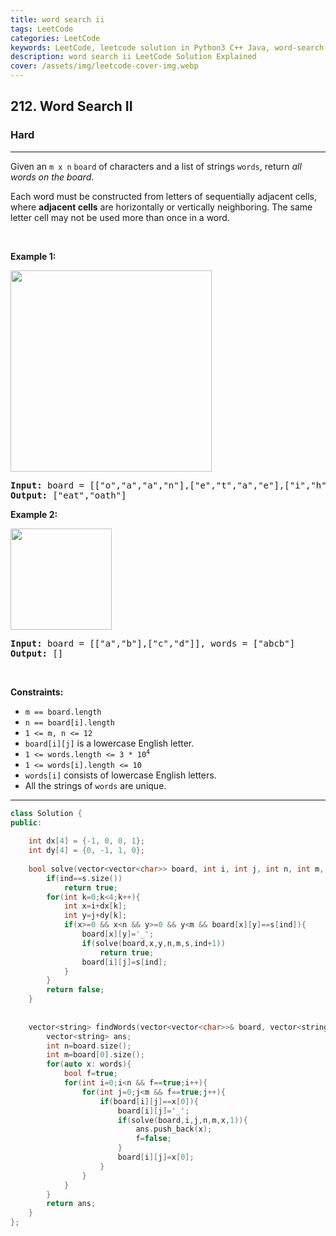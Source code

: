 ```yaml
---
title: word search ii
tags: LeetCode
categories: LeetCode
keywords: LeetCode, leetcode solution in Python3 C++ Java, word-search-ii solution
description: word search ii LeetCode Solution Explained
cover: /assets/img/leetcode-cover-img.webp
---
```





<h2>212. Word Search II</h2><h3>Hard</h3><hr><div><p>Given an <code>m x n</code> <code>board</code>&nbsp;of characters and a list of strings <code>words</code>, return <em>all words on the board</em>.</p>

<p>Each word must be constructed from letters of sequentially adjacent cells, where <strong>adjacent cells</strong> are horizontally or vertically neighboring. The same letter cell may not be used more than once in a word.</p>

<p>&nbsp;</p>
<p><strong>Example 1:</strong></p>
<img alt="" src="https://assets.leetcode.com/uploads/2020/11/07/search1.jpg" style="width: 322px; height: 322px;">
<pre><strong>Input:</strong> board = [["o","a","a","n"],["e","t","a","e"],["i","h","k","r"],["i","f","l","v"]], words = ["oath","pea","eat","rain"]
<strong>Output:</strong> ["eat","oath"]
</pre>

<p><strong>Example 2:</strong></p>
<img alt="" src="https://assets.leetcode.com/uploads/2020/11/07/search2.jpg" style="width: 162px; height: 162px;">
<pre><strong>Input:</strong> board = [["a","b"],["c","d"]], words = ["abcb"]
<strong>Output:</strong> []
</pre>

<p>&nbsp;</p>
<p><strong>Constraints:</strong></p>

<ul>
	<li><code>m == board.length</code></li>
	<li><code>n == board[i].length</code></li>
	<li><code>1 &lt;= m, n &lt;= 12</code></li>
	<li><code>board[i][j]</code> is a lowercase English letter.</li>
	<li><code>1 &lt;= words.length &lt;= 3 * 10<sup>4</sup></code></li>
	<li><code>1 &lt;= words[i].length &lt;= 10</code></li>
	<li><code>words[i]</code> consists of lowercase English letters.</li>
	<li>All the strings of <code>words</code> are unique.</li>
</ul>
</div>

---




```cpp
class Solution {
public:
    
    int dx[4] = {-1, 0, 0, 1};
    int dy[4] = {0, -1, 1, 0};
    
    bool solve(vector<vector<char>> board, int i, int j, int n, int m, string s, int ind){
        if(ind==s.size())
            return true;
        for(int k=0;k<4;k++){
            int x=i+dx[k];
            int y=j+dy[k];
            if(x>=0 && x<n && y>=0 && y<m && board[x][y]==s[ind]){
                board[x][y]='_';
                if(solve(board,x,y,n,m,s,ind+1))
                    return true;
                board[i][j]=s[ind];
            }
        }
        return false;
    }
    
    
    vector<string> findWords(vector<vector<char>>& board, vector<string>& words) {
        vector<string> ans;
        int n=board.size();
        int m=board[0].size();
        for(auto x: words){
            bool f=true;
            for(int i=0;i<n && f==true;i++){
                for(int j=0;j<m && f==true;j++){
                    if(board[i][j]==x[0]){
                        board[i][j]='_';
                        if(solve(board,i,j,n,m,x,1)){
                            ans.push_back(x);
                            f=false;
                        }
                        board[i][j]=x[0];
                    }
                }
            }
        }
        return ans;
    }
};
```

